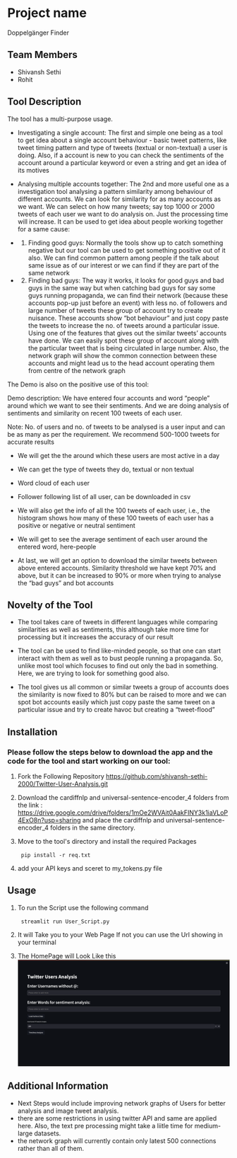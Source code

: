# Project name
Doppelgänger Finder 
## Team Members
- Shivansh Sethi
- Rohit

## Tool Description

The tool has a multi-purpose usage. 

- Investigating a single account: The first and simple one being as a tool to get idea about a single account behaviour - basic tweet patterns, like tweet timing pattern and type of tweets (textual or non-textual) a user is doing. Also, if a account is new to you can check the sentiments of the account around a particular keyword or even a string and get an idea of its motives  

- Analysing multiple accounts together: The 2nd and more useful one as a investigation tool analysing a pattern similarity among behaviour of different accounts. We can look for similarity for as many accounts as we want. We can select on how many tweets; say top 1000 or 2000 tweets of each user we want to do analysis on. Just the processing time will increase. It can be used to get idea about people working together for a same cause: 

- 1. Finding good guys: Normally the tools show up to catch something negative but our tool can be used to get something positive out of it also. We can find common pattern among people if the talk about same issue as of our interest or we can find if they are part of the same network  

- 2. Finding bad guys: The way it works, it looks for good guys and bad guys in the same way but when catching bad guys for say some guys running propaganda, we can find their network (because these accounts pop-up just before an event) with less no. of followers and large number of tweets these group of account try to create nuisance. These accounts show “bot behaviour” and just copy paste the tweets to increase the no. of tweets around a particular issue. Using one of the features that gives out the similar tweets’ accounts have done. We can easily spot these group of account along with the particular tweet that is being circulated in large number. Also, the network graph will show the common connection between these accounts and might lead us to the head account operating them from centre of the network graph 

The Demo is also on the positive use of this tool: 

Demo description: We have entered four accounts and word “people” around which we want to see their sentiments. And we are doing analysis of sentiments and similarity on recent 100 tweets of each user.  

Note: No. of users and no. of tweets to be analysed is a user input and can be as many as per the requirement. We recommend 500-1000 tweets for accurate results 

- We will get the the around which these users are most active in a day 

- We can get the type of tweets they do, textual or non textual 

- Word cloud of each user 

- Follower following list of all user, can be downloaded in csv 

- We will also get the info of all the 100 tweets of each user, i.e., the histogram shows how many of these 100 tweets of each user has a positive or negative or neutral sentiment 

- We will get to see the average sentiment of each user around the entered word, here-people 

- At last, we will get an option to download the similar tweets between above entered accounts. Similarity threshold we have kept 70% and above, but it can be increased to 90% or more when trying to analyse the “bad guys” and bot accounts 

 

## Novelty of the Tool 

- The tool takes care of tweets in different languages while comparing similarities as well as sentiments, this although take more time for processing but it increases the accuracy of our result 

 - The tool can be used to find like-minded people, so that one can start interact with them as well as to bust people running a propaganda. So, unlike most tool which focuses to find out only the bad in something. Here, we are trying to look for something good also.  

 

- The tool gives us all common or similar tweets a group of accounts does the similarity is now fixed to 80% but can be raised to more and we can spot bot accounts easily which just copy paste the same tweet on a particular issue and try to create havoc but creating a “tweet-flood” 

## Installation

### Please follow the steps below to download the app and the code for the tool and start working on our tool:  

1. Fork the Following Repository  https://github.com/shivansh-sethi-2000/Twitter-User-Analysis.git

2. Download the cardiffnlp and universal-sentence-encoder_4 folders from the link : https://drive.google.com/drive/folders/1mOe2WVAit0AakFINY3k1iaVLoP4ExO8n?usp=sharing and place the cardiffnlp and universal-sentence-encoder_4 folders in the same directory.

3. Move to the tool's directory and install the required Packages

        pip install -r req.txt

4. add your API keys and sceret to my_tokens.py file

## Usage
1. To run the Script use the following command

        streamlit run User_Script.py

2. It will Take you to your Web Page If not you can use the Url showing in your terminal

3. The HomePage will Look Like this
    ![What is this](images/main.png)

## Additional Information
- Next Steps would include improving network graphs of Users for better analysis and image tweet analysis.
- there are some restrictions in using twitter API and same are applied here. Also, the text pre processing might take a liitle time for medium-large datasets.
- the network graph will currently contain only latest 500 connections rather than all of them.
